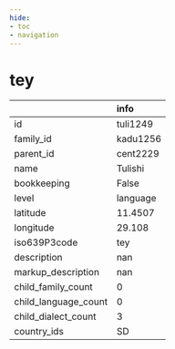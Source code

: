 ```yaml
---
hide:
- toc
- navigation
---
```

# tey
|                      | info     |
|:---------------------|:---------|
| id                   | tuli1249 |
| family_id            | kadu1256 |
| parent_id            | cent2229 |
| name                 | Tulishi  |
| bookkeeping          | False    |
| level                | language |
| latitude             | 11.4507  |
| longitude            | 29.108   |
| iso639P3code         | tey      |
| description          | nan      |
| markup_description   | nan      |
| child_family_count   | 0        |
| child_language_count | 0        |
| child_dialect_count  | 3        |
| country_ids          | SD       |
